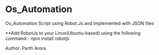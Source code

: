 # Os_Automation
Os_Automation Script using Robot.Js and implemented with JSON files

**Add RobotJs to your Linux(Ubuntu-based) using the following command:-
npm install robotjs

Author: Parth Arora
